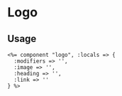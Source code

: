 # Logo

## Usage

```
<%= component "logo", :locals => {
  :modifiers => '',
  :image => '',
  :heading => '',
  :link => ''
} %>
```
